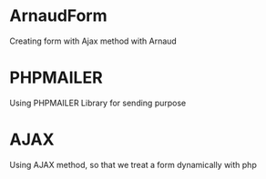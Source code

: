 # ArnaudForm

Creating form with Ajax method with Arnaud

# PHPMAILER

Using PHPMAILER Library for sending purpose

# AJAX

Using AJAX method, so that we treat a form dynamically with php
